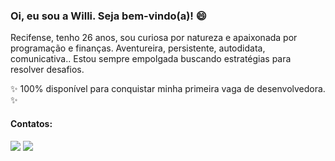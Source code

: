  ### Oi, eu sou a Willi. Seja bem-vindo(a)! 😄  
 
Recifense, tenho 26 anos, sou curiosa por natureza e apaixonada por programação e finanças.
  Aventureira, persistente, autodidata, comunicativa.. Estou sempre empolgada buscando estratégias para resolver desafios.

✨ 100% disponível para conquistar minha primeira vaga de desenvolvedora. ✨
 
 #### Contatos:
 <div> 
   <a href="https://www.linkedin.com/in/williane-pereira/" target="_blank"><img src="https://img.shields.io/badge/-LinkedIn-%230077B5?style=for-the-badge&logo=linkedin&logoColor=white" target="_blank"></a> 
  <a href = "mailto:willyaneh@gmail.com"><img src="https://img.shields.io/badge/-Gmail-%23333?style=for-the-badge&logo=gmail&logoColor=white" target="_blank"></a>
</div>
